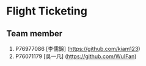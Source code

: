 # Flight Ticketing

## Team member

1. P76977086 [李儒錦] (https://github.com/kiam123)
2. P76071179 [吳一凡] (https://github.com/WuIFan)